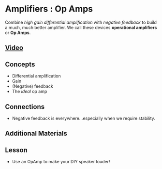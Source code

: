 # Amplifiers : Op Amps
Combine *high gain differential amplification* with *negative feedback* to build a much, much better amplifier. We call these devices **operational amplifiers** or **Op Amps**.

## [Video]()

## Concepts
- Differential amplification
- Gain
- (Negative) feedback
- The *ideal* op amp

## Connections
- Negative feedback is everywhere...especially when we require stability.

## Additional Materials

## Lesson
- Use an OpAmp to make your DIY speaker louder!